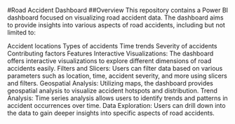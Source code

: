 #Road Accident Dashboard
##Overview
This repository contains a Power BI dashboard focused on visualizing road accident data. The dashboard aims to provide insights into various aspects of road accidents, including but not limited to:

Accident locations
Types of accidents
Time trends
Severity of accidents
Contributing factors
Features
Interactive Visualizations: The dashboard offers interactive visualizations to explore different dimensions of road accidents easily.
Filters and Slicers: Users can filter data based on various parameters such as location, time, accident severity, and more using slicers and filters.
Geospatial Analysis: Utilizing maps, the dashboard provides geospatial analysis to visualize accident hotspots and distribution.
Trend Analysis: Time series analysis allows users to identify trends and patterns in accident occurrences over time.
Data Exploration: Users can drill down into the data to gain deeper insights into specific aspects of road accidents.

